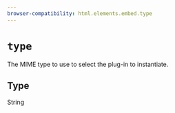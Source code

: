 ```yaml
---
browser-compatibility: html.elements.embed.type
---
```


# `type`

The MIME type to use to select the plug-in to instantiate.

## Type

String
